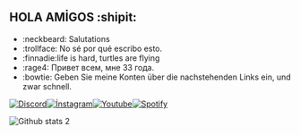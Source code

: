 ## HOLA AMİGOS :shipit:	

- :neckbeard: Salutations
- :trollface: No sé por qué escribo esto.
- :finnadie:life is hard, turtles are flying
- :rage4: Привет всем, мне 33 года.
- :bowtie: Geben Sie meine Konten über die nachstehenden Links ein, und zwar schnell.

[![Discord](https://img.shields.io/badge/Discord-5865F2?style=for-the-badge&logo=discord&logoColor=white)](https://discord.gg/7pKqPmzHCU)[![İnstagram](https://img.shields.io/badge/Instagram-E4405F?style=for-the-badge&logo=instagram&logoColor=white)](https://www.instagram.com/b5kenege/)[![Youtube](https://img.shields.io/badge/YouTube-FF0000?style=for-the-badge&logo=youtube&logoColor=white)](https://www.youtube.com/channel/UCKwC_lDWfrUBWItO85XDtxQ)[![Spotify](https://img.shields.io/badge/Spotify-1ED760?&style=for-the-badge&logo=spotify&logoColor=white)](https://open.spotify.com/user/37c18jw4xi8yy63kcbsipp4pf?si=f2b7392f8a6d4fb4)




![Github stats 2](https://github-readme-stats.vercel.app/api?username=bebes4844&show_icons=true&theme=radical)
